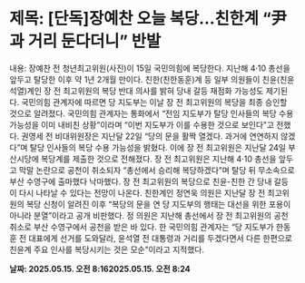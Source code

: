 # **제목: [단독]장예찬 오늘 복당…친한계 “尹과 거리 둔다더니” 반발**

  내용: 장예찬 전 청년최고위원(사진)이 15일 국민의힘에 복당한다. 지난해 4·10 총선을 앞두고 탈당한 이후 약 1년 2개월 만이다. 친한(친한동훈)계 등 일부 의원들이 친윤(친윤석열)계인 장 전 최고위원의 복당 반대 의사를 밝혀 당내 갈등 재점화 가능성도 제기된다. 국민의힘 관계자에 따르면 당 지도부는 이날 장 전 최고위원의 복당을 최종 승인할 것으로 알려졌다. 국민의힘 관계자는 통화에서 “전임 지도부가 탈당 인사들의 복당 수용 가능성을 이미 내비친 상황”이라며 “이번 지도부가 이를 수용한 것으로 보인다”고 전했다. 권영세 전 비대위원장은 지난달 22일 “당의 문을 활짝 열겠다. 과거에 연연하지 않겠다”며 탈당 인사들의 복당 수용 가능성을 밝혔다. 이에 장 전 최고위원은 지난달 24일 부산시당에 복당계를 제출한 것으로 전해졌다. 장 전 최고위원은 지난해 4·10 총선을 앞두고 막말 논란으로 공천이 취소되자 “총선에서 승리해 복당하겠다”며 탈당 뒤 무소속으로 부산 수영구에 출마했다 낙마했다. 장 전 최고위원의 복당으로 친윤-친한 간 당내 갈등이 다시 나타날 수 있다는 전망이 나온다. 친한계인 정연욱 의원은 지난달 장 전 최고위원의 복당 신청이 알려진 이후 “복당의 문을 연 당 지도부의 행태는 대선을 위한 포용이 아니라 분열”이라고 공개 비판했다. 정 의원은 지난해 총선에서 장 전 최고위원의 공천 취소로 부산 수영구에서 공천을 받은 바 있다. 한 국민의힘 관계자는 “당 지도부가 한동훈 전 대표에게 선거를 도와달라, 윤석열 전 대통령과 거리를 두겠다면서 다른 한편으로 친윤계 주요 인사를 복당시키는 것은 모순”이라고 지적했다.

  **날짜: 2025.05.15. 오전 8:162025.05.15. 오전 8:24**